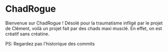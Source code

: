 # ChadRogue

Bienvenue sur ChadRogue ! Désolé pour la traumatisme infligé par le projet de Clément, voilà un projet fait par des chads maxi musclé. En effet, on est créatif sans créatine.

PS: Regardez pas l'historique des commits

